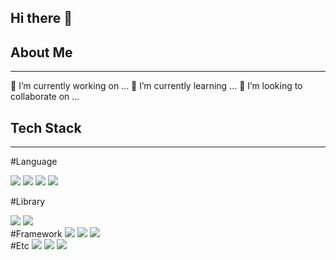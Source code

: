 ## Hi there 👋

<!--
**meiligo/meiligo** is a ✨ _special_ ✨ repository because its `README.md` (this file) appears on your GitHub profile.

Here are some ideas to get you started:

- 🔭 I’m currently working on ...
- 🌱 I’m currently learning ...
- 👯 I’m looking to collaborate on ...
- 🤔 I’m looking for help with ...
- 💬 Ask me about ...
- 📫 How to reach me: ...
- 😄 Pronouns: ...
- ⚡ Fun fact: ...
-->


## About Me
<hr>
🔭 I’m currently working on ...
🌱 I’m currently learning ...
👯 I’m looking to collaborate on ...

## Tech Stack
<hr>

#Language
 <!--Python-->   <img src="https://img.shields.io/badge/Python-3776AB?style=flat-square&logo=Python&logoColor=white"/>  <!--JavaScript-->  <img src="https://img.shields.io/badge/JavaScript-F7DF1E?style=flat-square&logo=JavaScript&logoColor=white"/>  <!--HTML5-->  <img src="https://img.shields.io/badge/HTML5-E34F26?style=flat-square&logo=HTML5&logoColor=white"/>  <!--CSS-->  <img src="https://img.shields.io/badge/CSS3-1572B6?style=flat-square&logo=CSS3&logoColor=white"/>  <br/>
#Library
  <!--PyTorch-->
  <img src="https://img.shields.io/badge/PyTorch-EE4C2C?style=flat-square&logo=PyTorch&logoColor=white"/>
  <!--Selenium-->
  <img src="https://img.shields.io/badge/Selenium-43B02A?style=flat-square&logo=Selenium&logoColor=white"/>
  <br/>
#Framework
  <!--Flask-->
  <img src="https://img.shields.io/badge/Flask-000000?style=flat-square&logo=Flask&logoColor=white"/>
  <!--Django-->
  <img src="https://img.shields.io/badge/Django-092E20?style=flat-square&logo=Django&logoColor=white"/>
  <!--React-->
  <img src="https://img.shields.io/badge/React-61DAFB?style=flat-square&logo=React&logoColor=white&Color=white"/>
  <br/>
#Etc
  <!--Amazon AWS-->
  <img src="https://img.shields.io/badge/Amazon AWS-232F3E?style=flat-square&logo=Amazon AWS&logoColor=white"/>
  <!--Slack-->
  <img src="https://img.shields.io/badge/Slack-4A154B?style=flat-square&logo=Slack&logoColor=white"/>
  <!--MySQL-->
  <img src="https://img.shields.io/badge/MySQL-4479A1?style=flat-square&logo=MySQL&logoColor=white"/>
  <br/>
  <br/>
